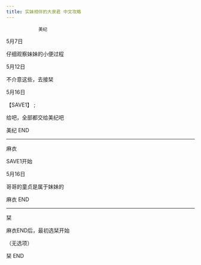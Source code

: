 ```yaml
---
title: 实妹相伴的大泉君 中文攻略
---
```


                美纪



5月7日

仔细观察妹妹的小便过程

5月12日

不介意这些，去接栞

5月16日

【SAVE1】 ;

给吧，全部都交给美纪吧



美纪 END

--------------------------------------------------------------------------------



麻衣



SAVE1开始



5月16日

哥哥的童贞是属于妹妹的



麻衣 END

--------------------------------------------------------------------------------



栞



麻衣END后，最初选栞开始



（无选项）



栞 END


              
